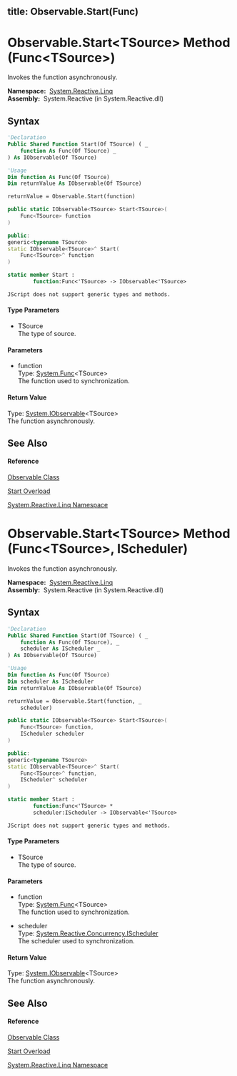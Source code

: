 title: Observable.Start<TSource>(Func<TSource>)
---
# Observable.Start\<TSource\> Method (Func\<TSource\>)

Invokes the function asynchronously.

**Namespace:**  [System.Reactive.Linq](System.Reactive.Linq/System.Reactive.Linq)  
**Assembly:**  System.Reactive (in System.Reactive.dll)

## Syntax

```vb
'Declaration
Public Shared Function Start(Of TSource) ( _
    function As Func(Of TSource) _
) As IObservable(Of TSource)
```

```vb
'Usage
Dim function As Func(Of TSource)
Dim returnValue As IObservable(Of TSource)

returnValue = Observable.Start(function)
```

```csharp
public static IObservable<TSource> Start<TSource>(
    Func<TSource> function
)
```

```c++
public:
generic<typename TSource>
static IObservable<TSource>^ Start(
    Func<TSource>^ function
)
```

```fsharp
static member Start : 
        function:Func<'TSource> -> IObservable<'TSource> 
```

```jscript
JScript does not support generic types and methods.
```

#### Type Parameters

- TSource  
  The type of source.

#### Parameters

- function  
  Type: [System.Func](https://msdn.microsoft.com/en-us/library/Bb534960)\<TSource\>  
  The function used to synchronization.

#### Return Value

Type: [System.IObservable](https://msdn.microsoft.com/en-us/library/Dd990377)\<TSource\>  
The function asynchronously.

## See Also

#### Reference

[Observable Class](Observable/Observable)

[Start Overload](Start/Observable.Start)

[System.Reactive.Linq Namespace](System.Reactive.Linq/System.Reactive.Linq)

# Observable.Start\<TSource\> Method (Func\<TSource\>, IScheduler)

Invokes the function asynchronously.

**Namespace:**  [System.Reactive.Linq](System.Reactive.Linq/System.Reactive.Linq)  
**Assembly:**  System.Reactive (in System.Reactive.dll)

## Syntax

```vb
'Declaration
Public Shared Function Start(Of TSource) ( _
    function As Func(Of TSource), _
    scheduler As IScheduler _
) As IObservable(Of TSource)
```

```vb
'Usage
Dim function As Func(Of TSource)
Dim scheduler As IScheduler
Dim returnValue As IObservable(Of TSource)

returnValue = Observable.Start(function, _
    scheduler)
```

```csharp
public static IObservable<TSource> Start<TSource>(
    Func<TSource> function,
    IScheduler scheduler
)
```

```c++
public:
generic<typename TSource>
static IObservable<TSource>^ Start(
    Func<TSource>^ function, 
    IScheduler^ scheduler
)
```

```fsharp
static member Start : 
        function:Func<'TSource> * 
        scheduler:IScheduler -> IObservable<'TSource> 
```

```jscript
JScript does not support generic types and methods.
```

#### Type Parameters

- TSource  
  The type of source.

#### Parameters

- function  
  Type: [System.Func](https://msdn.microsoft.com/en-us/library/Bb534960)\<TSource\>  
  The function used to synchronization.

- scheduler  
  Type: [System.Reactive.Concurrency.IScheduler](IScheduler/IScheduler)  
  The scheduler used to synchronization.

#### Return Value

Type: [System.IObservable](https://msdn.microsoft.com/en-us/library/Dd990377)\<TSource\>  
The function asynchronously.

## See Also

#### Reference

[Observable Class](Observable/Observable)

[Start Overload](Start/Observable.Start)

[System.Reactive.Linq Namespace](System.Reactive.Linq/System.Reactive.Linq)
